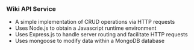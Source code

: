 <h3> Wiki API Service </h3>
<ul>
  <li> A simple implementation of CRUD operations via HTTP requests </li>
  <li> Uses Node.js to obtain a Javascript runtime environment </li>
  <li> Uses Express.js to handle server routing and facilitate HTTP requests </li>
  <li> Uses mongoose to modify data within a MongoDB database </li>
</ul>
